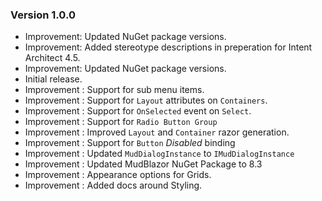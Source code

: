 ### Version 1.0.0

- Improvement: Updated NuGet package versions.
- Improvement: Added stereotype descriptions in preperation for Intent Architect 4.5. 
- Improvement: Updated NuGet package versions.
- Initial release.
- Improvement : Support for sub menu items.
- Improvement : Support for `Layout` attributes on `Containers`.
- Improvement : Support for `OnSelected` event on `Select`.
- Improvement : Support for `Radio Button Group`
- Improvement : Improved `Layout` and `Container` razor generation.
- Improvement : Support for `Button` _Disabled_ binding
- Improvement : Updated `MudDialogInstance` to `IMudDialogInstance`
- Improvement : Updated MudBlazor NuGet Package to 8.3
- Improvement : Appearance options for Grids.
- Improvement : Added docs around Styling.
